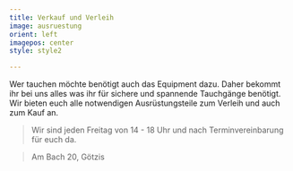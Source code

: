```yaml
---
title: Verkauf und Verleih
image: ausruestung
orient: left
imagepos: center
style: style2

---
```

Wer tauchen möchte benötigt auch das Equipment dazu. Daher bekommt ihr bei uns alles was ihr für sichere und spannende Tauchgänge benötigt.
Wir bieten euch alle notwendigen Ausrüstungsteile zum Verleih und auch zum Kauf an.

> Wir sind jeden Freitag von 14 - 18 Uhr
> und nach Terminvereinbarung für euch da.

> Am Bach 20, Götzis